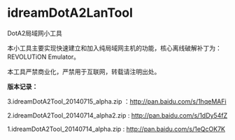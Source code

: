 idreamDotA2LanTool
=================

DotA2局域网小工具

本小工具主要实现快速建立和加入纯局域网主机的功能，核心离线破解补丁为：REVOLUTiON Emulator。

本工具严禁商业化，严禁用于互联网，转载请注明出处。

<strong>版本记录：</strong>

3.idreamDotA2Tool_20140715_alpha.zip ：http://pan.baidu.com/s/1hqeMAFi

2.idreamDotA2Tool_20140714_alpha2.zip : http://pan.baidu.com/s/1dDy54fZ

1.idreamDotA2Tool_20140714_alpha.zip : http://pan.baidu.com/s/1eQcOK7K


